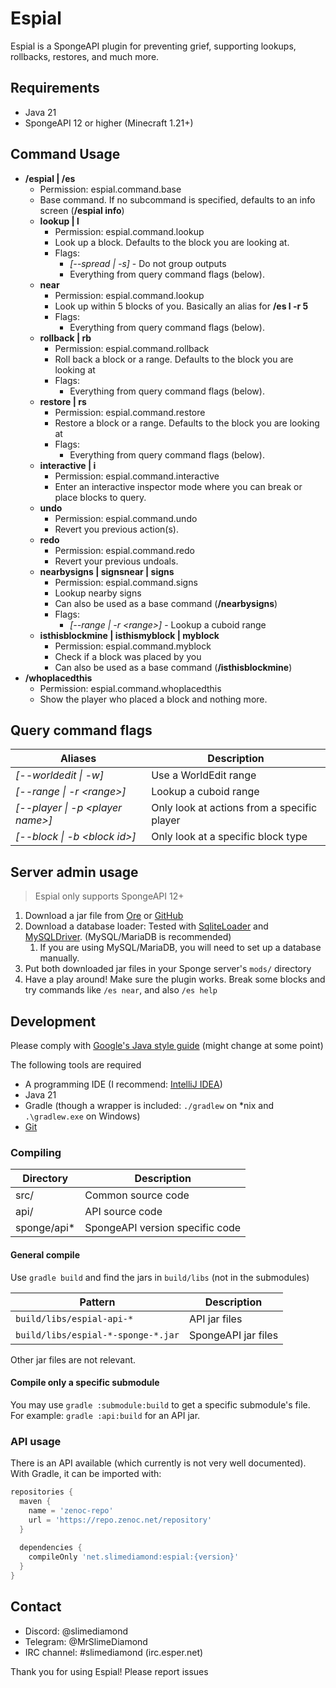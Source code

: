 # Espial
Espial is a SpongeAPI plugin for preventing grief, supporting lookups, rollbacks, restores, and much more.

## Requirements
* Java 21
* SpongeAPI 12 or higher (Minecraft 1.21+)

## Command Usage
* **/espial | /es**
  * Permission: espial.command.base
  * Base command. If no subcommand is specified, defaults to an info screen (**/espial info**)
  * **lookup | l**
    * Permission: espial.command.lookup
    * Look up a block. Defaults to the block you are looking at.
    * Flags:
      *  *[--spread | -s]* - Do not group outputs
      * Everything from query command flags (below).
  * **near**
    * Permission: espial.command.lookup
    * Look up within 5 blocks of you. Basically an alias for **/es l -r 5**
    * Flags:
      * Everything from query command flags (below).
  * **rollback | rb**
    * Permission: espial.command.rollback
    * Roll back a block or a range. Defaults to the block you are looking at
    * Flags:
      * Everything from query command flags (below).
  * **restore | rs**
    * Permission: espial.command.restore
    * Restore a block or a range. Defaults to the block you are looking at
    * Flags:
      * Everything from query command flags (below).
  * **interactive | i**
    * Permission: espial.command.interactive
    * Enter an interactive inspector mode where you can break or place blocks to query.
  * **undo**
    * Permission: espial.command.undo
    * Revert you previous action(s).
  * **redo**
    * Permission: espial.command.redo
    * Revert your previous undoals.
  * **nearbysigns | signsnear | signs**
    * Permission: espial.command.signs
    * Lookup nearby signs
    * Can also be used as a base command (**/nearbysigns**)
    * Flags: 
      * *[--range | -r \<range\>]* - Lookup a cuboid range
  * **isthisblockmine | isthismyblock | myblock**
    * Permission: espial.command.myblock
    * Check if a block was placed by you
    * Can also be used as a base command (**/isthisblockmine**)
* **/whoplacedthis**
  * Permission: espial.command.whoplacedthis
  * Show the player who placed a block and nothing more.

## Query command flags
| Aliases                            | Description                                 |
|------------------------------------|---------------------------------------------|
| *[--worldedit \| -w]*              | Use a WorldEdit range                       |
| *[--range \| -r \<range\>]*        | Lookup a cuboid range                       |
| *[--player \| -p \<player name\>]* | Only look at actions from a specific player |
| *[--block \| -b \<block id\>]*     | Only look at a specific block type          |

## Server admin usage
> Espial only supports SpongeAPI 12+

1. Download a jar file from [Ore](https://ore.spongepowered.org/SlimeDiamond/Espial/versions) or [GitHub](https://github.com/MrSlimeDiamond/Espial/releases/)
2. Download a database loader: Tested with [SqliteLoader](https://ore.spongepowered.org/whimxiqal/SqliteLoader) and [MySQLDriver](https://ore.spongepowered.org/Semenkovsky_Ivan/MySQLDriver). (MySQL/MariaDB is recommended)
   1. If you are using MySQL/MariaDB, you will need to set up a database manually.
3. Put both downloaded jar files in your Sponge server's `mods/` directory
4. Have a play around! Make sure the plugin works. Break some blocks and try commands like `/es near`, and also `/es help`

## Development
Please comply with [Google's Java style guide](https://google.github.io/styleguide/javaguide.html) (might change at some point)

The following tools are required
* A programming IDE (I recommend: [IntelliJ IDEA](https://www.jetbrains.com/idea/))
* Java 21
* Gradle (though a wrapper is included: `./gradlew` on \*nix and `.\gradlew.exe` on Windows)
* [Git](https://git-scm.com/)

### Compiling
| Directory   | Description                     |
|-------------|---------------------------------|
| src/        | Common source code              |
| api/        | API source code                 |
| sponge/api* | SpongeAPI version specific code |

#### General compile
Use `gradle build` and find the jars in `build/libs` (not in the submodules)

| Pattern                            | Description                  |
|------------------------------------|------------------------------|
| `build/libs/espial-api-*`          | API jar files                |
| `build/libs/espial-*-sponge-*.jar` | SpongeAPI jar files          |

Other jar files are not relevant.

#### Compile only a specific submodule
You may use `gradle :submodule:build` to get a specific submodule's file. For example: `gradle :api:build` for an API jar.

### API usage
There is an API available (which currently is not very well documented). With Gradle, it can be imported with:
```groovy
repositories {
  maven {
    name = 'zenoc-repo'
    url = 'https://repo.zenoc.net/repository'
  }
  
  dependencies {
    compileOnly 'net.slimediamond:espial:{version}'
  }
}
```

## Contact
* Discord: @slimediamond
* Telegram: @MrSlimeDiamond
* IRC channel: #slimediamond (irc.esper.net)

Thank you for using Espial! Please report issues